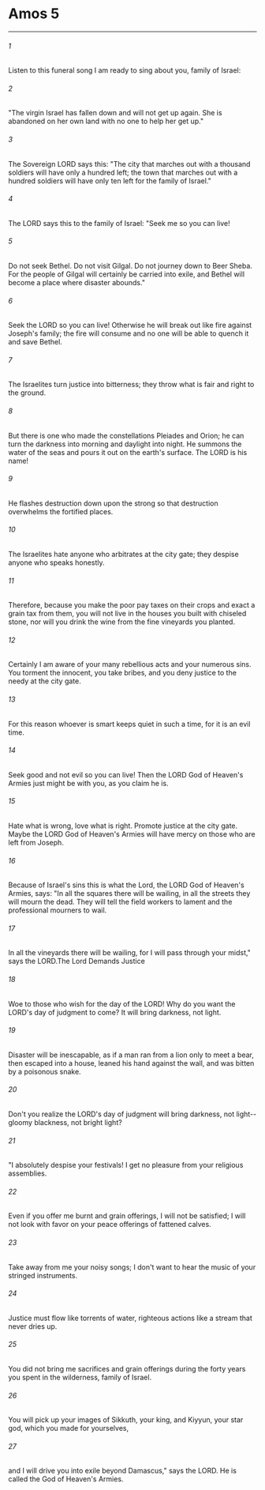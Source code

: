 # Amos 5
***



###### 1 
Listen to this funeral song I am ready to sing about you, family of Israel: 

###### 2 
"The virgin Israel has fallen down and will not get up again. She is abandoned on her own land with no one to help her get up." 

###### 3 
The Sovereign LORD says this: "The city that marches out with a thousand soldiers will have only a hundred left; the town that marches out with a hundred soldiers will have only ten left for the family of Israel." 

###### 4 
The LORD says this to the family of Israel: "Seek me so you can live! 

###### 5 
Do not seek Bethel. Do not visit Gilgal. Do not journey down to Beer Sheba. For the people of Gilgal will certainly be carried into exile, and Bethel will become a place where disaster abounds." 

###### 6 
Seek the LORD so you can live! Otherwise he will break out like fire against Joseph's family; the fire will consume and no one will be able to quench it and save Bethel. 

###### 7 
The Israelites turn justice into bitterness; they throw what is fair and right to the ground. 

###### 8 
But there is one who made the constellations Pleiades and Orion; he can turn the darkness into morning and daylight into night. He summons the water of the seas and pours it out on the earth's surface. The LORD is his name! 

###### 9 
He flashes destruction down upon the strong so that destruction overwhelms the fortified places. 

###### 10 
The Israelites hate anyone who arbitrates at the city gate; they despise anyone who speaks honestly. 

###### 11 
Therefore, because you make the poor pay taxes on their crops and exact a grain tax from them, you will not live in the houses you built with chiseled stone, nor will you drink the wine from the fine vineyards you planted. 

###### 12 
Certainly I am aware of your many rebellious acts and your numerous sins. You torment the innocent, you take bribes, and you deny justice to the needy at the city gate. 

###### 13 
For this reason whoever is smart keeps quiet in such a time, for it is an evil time. 

###### 14 
Seek good and not evil so you can live! Then the LORD God of Heaven's Armies just might be with you, as you claim he is. 

###### 15 
Hate what is wrong, love what is right. Promote justice at the city gate. Maybe the LORD God of Heaven's Armies will have mercy on those who are left from Joseph. 

###### 16 
Because of Israel's sins this is what the Lord, the LORD God of Heaven's Armies, says: "In all the squares there will be wailing, in all the streets they will mourn the dead. They will tell the field workers to lament and the professional mourners to wail. 

###### 17 
In all the vineyards there will be wailing, for I will pass through your midst," says the LORD.The Lord Demands Justice 

###### 18 
Woe to those who wish for the day of the LORD! Why do you want the LORD's day of judgment to come? It will bring darkness, not light. 

###### 19 
Disaster will be inescapable, as if a man ran from a lion only to meet a bear, then escaped into a house, leaned his hand against the wall, and was bitten by a poisonous snake. 

###### 20 
Don't you realize the LORD's day of judgment will bring darkness, not light-- gloomy blackness, not bright light? 

###### 21 
"I absolutely despise your festivals! I get no pleasure from your religious assemblies. 

###### 22 
Even if you offer me burnt and grain offerings, I will not be satisfied; I will not look with favor on your peace offerings of fattened calves. 

###### 23 
Take away from me your noisy songs; I don't want to hear the music of your stringed instruments. 

###### 24 
Justice must flow like torrents of water, righteous actions like a stream that never dries up. 

###### 25 
You did not bring me sacrifices and grain offerings during the forty years you spent in the wilderness, family of Israel. 

###### 26 
You will pick up your images of Sikkuth, your king, and Kiyyun, your star god, which you made for yourselves, 

###### 27 
and I will drive you into exile beyond Damascus," says the LORD. He is called the God of Heaven's Armies.
